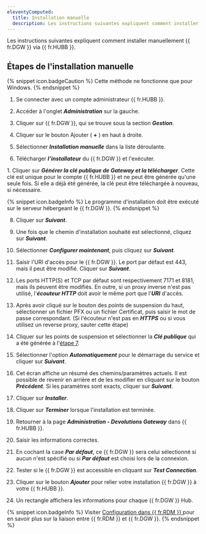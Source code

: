 ```yaml
---
eleventyComputed:
  title: Installation manuelle
  description: Les instructions suivantes expliquent comment installer manuellement {{ fr.DGW }} via {{ fr.HUBB }}.
---
```

Les instructions suivantes expliquent comment installer manuellement {{ fr.DGW }} via {{ fr.HUBB }}.

## Étapes de l'installation manuelle

{% snippet icon.badgeCaution %} 
Cette méthode ne fonctionne que pour Windows. 
{% endsnippet %}
 
1. Se connecter avec un compte administrateur {{ fr.HUBB }}. 
1. Accéder à l'onglet ***Administration*** sur la gauche.  

1. Cliquer sur {{ fr.DGW }}, qui se trouve sous la section ***Gestion***.  

1. Cliquer sur le bouton Ajouter ( ***+*** ) en haut à droite. 

1. Sélectionner ***Installation manuelle*** dans la liste déroulante.  

1. Télécharger ***l'installateur*** du {{ fr.DGW }} et l'exécuter.  

1.<a name="7"></a> Cliquer sur ***Générer la clé publique de Gateway et la télécharger***. Cette clé est unique pour le compte {{ fr.HUBB }} et ne peut être générée qu'une seule fois. Si elle a déjà été générée, la clé peut être téléchargée à nouveau, si nécessaire.  

{% snippet icon.badgeInfo %} 
Le programme d'installation doit être exécuté sur le serveur hébergeant le {{ fr.DGW }}. 
{% endsnippet %}
 
8. Cliquer sur ***Suivant***.  

1. Une fois que le chemin d'installation souhaité est sélectionné, cliquez sur ***Suivant***.  

1. Sélectionner ***Configurer maintenant***, puis cliquez sur ***Suivant***.  

1. Saisir l'URI d'accès pour le {{ fr.DGW }}. Le port par défaut est 443, mais il peut être modifié. Cliquer sur ***Suivant***.  

1. Les ports HTTP(S) et TCP par défaut sont respectivement 7171 et 8181, mais ils peuvent être modifiés. En outre, si un proxy inverse n'est pas utilisé, l'***écouteur HTTP*** doit avoir le même port que l'***URI*** d'accès.  

1. Après avoir cliqué sur le bouton des points de suspension du haut, sélectionner un fichier PFX ou un fichier Certificat, puis saisir le mot de passe correspondant. (Si l'écouteur n'est pas en ***HTTPS*** ou si vous utilisez un reverse proxy, sauter cette étape)  

1. Cliquer sur les points de suspension et sélectionner la ***Clé publique*** qui a été générée à l'<a href="#7">étape 7</a>.  

1. Sélectionner l'option ***Automatiquement*** pour le démarrage du service et cliquer sur ***Suivant***.  

1. Cet écran affiche un résumé des chemins/paramètres actuels. Il est possible de revenir en arrière et de les modifier en cliquant sur le bouton ***Précédent***. Si les paramètres sont exacts, cliquer sur ***Suivant***.  

1. Cliquer sur ***Installer***.  

1. Cliquer sur ***Terminer*** lorsque l'installation est terminée. 
1. Retourner à la page ***Administration - Devolutions Gateway*** dans {{ fr.HUBB }}. 
1. Saisir les informations correctes.  

1. En cochant la case ***Par défaut***, ce {{ fr.DGW }} sera celui sélectionné si aucun n'est spécifié ou si ***Par défaut*** est choisi lors de la connexion.  

1. Tester si le {{ fr.DGW }} est accessible en cliquant sur ***Test Connection***.  

1. Cliquer sur le bouton ***Ajouter*** pour relier votre installation {{ fr.DGW }} à votre {{ fr.HUBB }}.  

1. Un rectangle affichera les informations pour chaque {{ fr.DGW }} Hub.  

{% snippet icon.badgeInfo %} 
Visiter [Configuration dans {{ fr.RDM }} ](/fr/hub/dgw/rdm-configuration/) pour en savoir plus sur la liaison entre {{ fr.RDM }} et {{ fr.DGW }}. 
{% endsnippet %}
